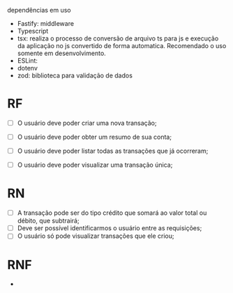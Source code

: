 dependências em uso
- Fastify: middleware
- Typescript
- tsx: realiza o processo de conversão de arquivo ts para js e execução da aplicação no js convertido de forma automatica. Recomendado o uso somente em desenvolvimento.
- ESLint: 
- dotenv
- zod: biblioteca para validação de dados

# RF

- [ ] O usuário deve poder criar uma nova transação;
- [ ] O usuário deve poder obter um resumo de sua conta;
- [ ] O usuário deve poder listar todas as transações que já ocorreram;
- [ ] O usuário deve poder visualizar uma transação única;


# RN

- [ ]  A transação pode ser do tipo crédito que somará ao valor total ou débito, que subtrairá;
- [ ] Deve ser possível identificarmos o usuário entre as requisições;
- [ ] O usuário só pode visualizar transações que ele criou;

# RNF

- 